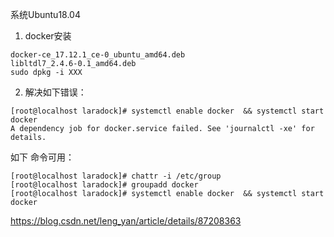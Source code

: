 系统Ubuntu18.04

1. docker安装

```
docker-ce_17.12.1_ce-0_ubuntu_amd64.deb
libltdl7_2.4.6-0.1_amd64.deb
sudo dpkg -i XXX

```

2. 解决如下错误：

```
[root@localhost laradock]# systemctl enable docker  && systemctl start docker
A dependency job for docker.service failed. See 'journalctl -xe' for details.
```

如下 命令可用： 

```
[root@localhost laradock]# chattr -i /etc/group
[root@localhost laradock]# groupadd docker
[root@localhost laradock]# systemctl enable docker  && systemctl start docker
```

https://blog.csdn.net/leng_yan/article/details/87208363

